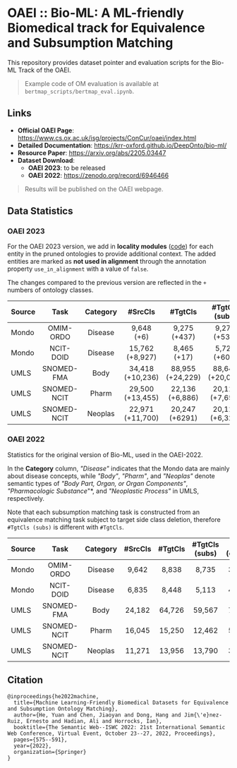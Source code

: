 # OAEI :: Bio-ML: A ML-friendly Biomedical track for Equivalence and Subsumption Matching

This repository provides dataset pointer and evaluation scripts for the Bio-ML Track of the OAEI. 

> Example code of OM evaluation is available at `bertmap_scripts/bertmap_eval.ipynb`. 

## Links

- **Official OAEI Page**: <https://www.cs.ox.ac.uk/isg/projects/ConCur/oaei/index.html> 
- **Detailed Documentation**: <https://krr-oxford.github.io/DeepOnto/bio-ml/> 
- **Resource Paper**: <https://arxiv.org/abs/2205.03447>
- **Dataset Download**:
    - **OAEI 2023**: to be released
    - **OAEI 2022**: <https://zenodo.org/record/6946466>

> Results will be published on the OAEI webpage.

## Data Statistics

### OAEI 2023

For the OAEI 2023 version, we add in **locality modules** ([code](https://github.com/ernestojimenezruiz/logmap-matcher/blob/master/src/test/java/uk/ac/ox/krr/logmap2/test/oaei/CreateModulesForBioMLTrack.java)) for each entity in the pruned ontologies to provide additional context. The added entities are marked as **not used in alignment** through the annotation property `use_in_alignment` with a value of `false`.

The changes compared to the previous version are reflected in the `+` numbers of ontology classes. 

<center>
<small>

| Source | Task        | Category | #SrcCls | #TgtCls | #TgtCls (subs) | #Ref (equiv) | #Ref (subs)  |
|--------|:-----------:|:--------:|:-------:|:-------:|:--------------:|:------------:|:------------:|
| Mondo  | OMIM-ORDO   | Disease  | 9,648 (+6)      | 9,275 (+437)    | 9,271 (+536) | 3,721 | 103   |
| Mondo  | NCIT-DOID   | Disease  | 15,762 (+8,927) | 8,465 (+17)     | 5,722 (+609) | 4,684 | 3,339 | 
| UMLS   | SNOMED-FMA  |Body | 34,418 (+10,236)|88,955 (+24,229)|88,648 (+20,081)| 7,256  | 5,506    |
| UMLS   | SNOMED-NCIT |Pharm| 29,500 (+13,455)|22,136 (+6,886) |20,113 (+7,651) | 5,803  | 4,225    |
| UMLS   | SNOMED-NCIT | Neoplas  | 22,971 (+11,700) | 20,247 (+6291) | 20,113 (+6,323) | 3,804 | 213|

</small>
</center>


### OAEI 2022

Statistics for the original version of Bio-ML, used in the OAEI-2022.

In the **Category** column, *"Disease"* indicates that the Mondo data are mainly about disease concepts, while *"Body"*, *"Pharm"*, and *"Neoplas"* denote semantic types of *"Body Part, Organ, or Organ Components"*, *"Pharmacologic Substance*"*, and *"Neoplastic Process"* in UMLS, respectively.

Note that each subsumption matching task is constructed from an equivalence matching task subject to target side class deletion, therefore `#TgtCls (subs)` is different with `#TgtCls`.

<center>
<small>

| Source | Task        | Category | #SrcCls | #TgtCls | #TgtCls (subs) | #Ref (equiv) | #Ref (subs) |
|--------|:-----------:|:--------:|:-------:|:-------:|:--------------:|:------------:|:-----------:|
| Mondo  | OMIM-ORDO   | Disease  | 9,642   | 8,838   | 8,735          | 3,721        | 103         |
| Mondo  | NCIT-DOID   | Disease  | 6,835   | 8,448   | 5,113          | 4,684        | 3,339       | 
| UMLS   | SNOMED-FMA  | Body     | 24,182  | 64,726  | 59,567         | 7,256        | 5,506       |
| UMLS   | SNOMED-NCIT | Pharm    | 16,045  | 15,250  | 12,462         | 5,803        | 4,225       |
| UMLS   | SNOMED-NCIT | Neoplas  | 11,271  | 13,956  | 13,790         | 3,804        | 213         |

</small>
</center>



## Citation

```
@inproceedings{he2022machine,
  title={Machine Learning-Friendly Biomedical Datasets for Equivalence and Subsumption Ontology Matching},
  author={He, Yuan and Chen, Jiaoyan and Dong, Hang and Jim{\'e}nez-Ruiz, Ernesto and Hadian, Ali and Horrocks, Ian},
  booktitle={The Semantic Web--ISWC 2022: 21st International Semantic Web Conference, Virtual Event, October 23--27, 2022, Proceedings},
  pages={575--591},
  year={2022},
  organization={Springer}
}
```